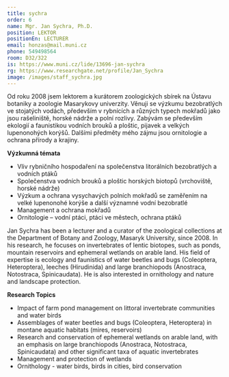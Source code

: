 ```yaml
---
title: sychra
order: 6
name: Mgr. Jan Sychra, Ph.D.
position: LEKTOR
positionEn: LECTURER
email: honzas@mail.muni.cz
phone: 549498564
room: D32/322
is: https://www.muni.cz/lide/13696-jan-sychra
rg: https://www.researchgate.net/profile/Jan_Sychra
image: /images/staff_sychra.jpg
---
```

<div class="cz">

Od roku 2008 jsem lektorem a kurátorem zoologických sbírek na Ústavu botaniky a zoologie
 Masarykovy univerzity. Věnuji se výzkumu bezobratlých ve stojatých vodách, především v rybnících a
 různých typech mokřadů jako jsou rašeliniště, horské nádrže a polní rozlivy. Zabývám se především
 ekologií a faunistikou vodních brouků a ploštic, pijavek a velkých lupenonohých korýšů. Dalšími
 předměty mého zájmu jsou ornitologie a ochrana přírody a krajiny.

**Výzkumná témata**

* Vliv rybničního hospodaření na společenstva litorálních bezobratlých a vodních ptáků
* Společenstva vodních brouků a ploštic horských biotopů (vrchoviště, horské nádrže)
* Výzkum a ochrana vysychavých polních mokřadů se zaměřením na velké lupenonohé korýše a
  další významné vodní bezobratlé
* Management a ochrana mokřadů
* Ornitologie – vodní ptáci, ptáci ve městech, ochrana ptáků

</div>

<div class="en">

Jan Sychra has been a lecturer and a curator of the zoological collections at the Department of Botany and Zoology, Masaryk University, since 2008. In his research, he focuses on invertebrates of lentic biotopes, such as ponds, mountain reservoirs and ephemeral wetlands on arable land. His field of expertise is ecology and faunistics of water beetles and bugs (Coleoptera, Heteroptera), leeches (Hirudinida) and large branchiopods (Anostraca, Notostraca, Spinicaudata). He is also interested in ornithology and nature and landscape protection.

**Research Topics**

* Impact of farm pond management on littoral invertebrate communities and water birds
* Assemblages of water beetles and bugs (Coleoptera, Heteroptera) in montane aquatic habitats (mires, reservoirs)
* Research and conservation of ephemeral wetlands on arable land, with an emphasis on large branchiopods (Anostraca, Notostraca, Spinicaudata) and other significant taxa of aquatic invertebrates
* Management and protection of wetlands
* Ornithology - water birds, birds in cities, bird conservation

</div>
